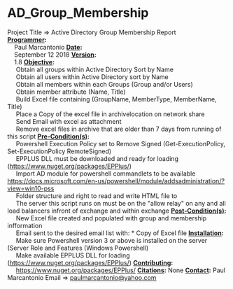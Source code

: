 # AD_Group_Membership
Project Title => Active Directory Group Membership Report
<br /><strong><u>Programmer</u>:</strong>
     <br/>&nbsp;&nbsp;&nbsp;&nbsp;Paul Marcantonio
<strong><u>Date</u>:</strong>
     <br/>&nbsp;&nbsp;&nbsp;&nbsp;September 12 2018
<strong><u>Version</u>:</strong>
     <br/>&nbsp;&nbsp;&nbsp;&nbsp;1.8
<strong><u>Objective</u>:</strong>
      <br/>&nbsp;&nbsp;&nbsp;&nbsp; Obtain all groups within Active Directory Sort by Name
	  <br/>&nbsp;&nbsp;&nbsp;&nbsp; Obtain all users within Active Directory sort by Name
      <br/>&nbsp;&nbsp;&nbsp;&nbsp; Obtain all members within each Groups (Group and/or Users)
	  <br/>&nbsp;&nbsp;&nbsp;&nbsp; Obtain member attribute (Name, Title)
      <br/>&nbsp;&nbsp;&nbsp;&nbsp; Build Excel file containing (GroupName, MemberType, MemberName, Title)
      <br/>&nbsp;&nbsp;&nbsp;&nbsp; Place a Copy of the excel file in archivelocation on network share
	  <br/>&nbsp;&nbsp;&nbsp;&nbsp; Send Email with excel as attachment
	  <br/>&nbsp;&nbsp;&nbsp;&nbsp; Remove excel files in archive that are older than 7 days from running of this script
<strong><u>Pre-Condition(s)</u>:</strong>
      <br/>&nbsp;&nbsp;&nbsp;&nbsp; Powershell Execution Policy set to Remove Signed (Get-ExecutionPolicy, Set-ExecutionPolicy RemoteSigned)
      <br/>&nbsp;&nbsp;&nbsp;&nbsp; EPPLUS DLL must be downloaded and ready for loading (https://www.nuget.org/packages/EPPlus/)
      <br/>&nbsp;&nbsp;&nbsp;&nbsp; Import AD module for powershell commandlets to be available https://docs.microsoft.com/en-us/powershell/module/addsadministration/?view=win10-pss
      <br/>&nbsp;&nbsp;&nbsp;&nbsp; Folder structure and right to read and write HTML file to
      <br/>&nbsp;&nbsp;&nbsp;&nbsp; The server this script runs on must be on the "allow relay" on any and all load balancers infront of exchange and within exchange
<strong><u>Post-Condition(s)</u>:</strong>
      <br/>&nbsp;&nbsp;&nbsp;&nbsp; New Excel file created and populated with group and membership infformation
      <br/>&nbsp;&nbsp;&nbsp;&nbsp; Email sent to the desired email list with:
          * Copy of Excel file
<strong><u>Installation</u>:</strong>
      <br/>&nbsp;&nbsp;&nbsp;&nbsp; Make sure Powershell version 3 or above is installed on the server (Server Role and Features (Windows Powershell)
      <br/>&nbsp;&nbsp;&nbsp;&nbsp; Make available EPPLUS DLL for loading (https://www.nuget.org/packages/EPPlus/)
<strong><u>Contributing</u>:</strong>
      <br/>&nbsp;&nbsp;&nbsp;&nbsp; https://www.nuget.org/packages/EPPlus/
<strong><u>Citations</u>:</strong>
     None
<strong><u>Contact</u>:</strong>
     Paul Marcantonio
          Email => paulmarcantonio@yahoo.com

		
